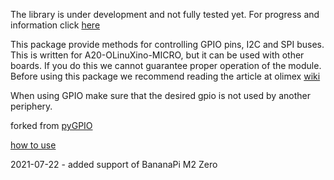 The library is under development and not fully tested yet. For progress and information click [here](https://forum.armbian.com/topic/5662-pygpio-a-more-general-python-gpio-library/)


This package provide methods for controlling GPIO pins, I2C and SPI buses.
This is written for A20-OLinuXino-MICRO, but it can be used with other boards. If you do
this we cannot guarantee proper operation of the module. Before using this
package we recommend reading the article at olimex [wiki](https://www.olimex.com/wiki/A20-OLinuXino-MICRO)

When using GPIO make sure that the desired gpio is not used by another periphery.

forked from [pyGPIO](https://github.com/chwe17/pyGPIO)

[how to use](howtouse.md)

2021-07-22 - added support of BananaPi M2 Zero